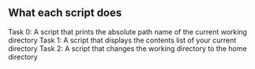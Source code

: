 ## What each script does

Task 0: A script that prints the absolute path name of the current working directory
Task 1: A script that displays the contents list of your current directory
Task 2: A script that changes the working directory to the home directory
